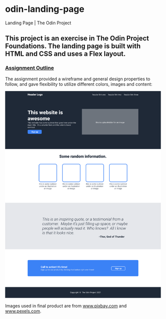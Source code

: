 # odin-landing-page
Landing Page | The Odin Project

## This project is an exercise in The Odin Project Foundations. The landing page is built with HTML and CSS and uses a Flex layout.

### [Assignment Outline](https://www.theodinproject.com/lessons/foundations-landing-page)

The assignment provided a wireframe and general design properties to follow, and gave flexibility to utilize different colors, images and content:

![Wireframe Guideline](https://raw.githubusercontent.com/nicholephillips/odin-landing-page/master/images/wireframe.png)



Images used in final product are from www.pixbay.com and www.pexels.com.

